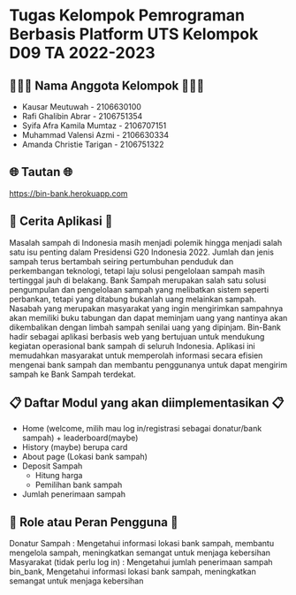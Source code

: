 # Tugas Kelompok Pemrograman Berbasis Platform UTS Kelompok D09 TA 2022-2023

## 👩🏻‍💻 Nama Anggota Kelompok 👨🏻‍💻

- Kausar Meutuwah - 2106630100
- Rafi Ghalibin Abrar - 2106751354
- Syifa Afra Kamila Mumtaz - 2106707151
- Muhammad Valensi Azmi - 2106630334
- Amanda Christie Tarigan - 2106751322 

## 🌐 Tautan 🌐
https://bin-bank.herokuapp.com

## 📜 Cerita Aplikasi 📜

Masalah sampah di Indonesia masih menjadi polemik hingga menjadi salah satu isu penting dalam Presidensi G20 Indonesia 2022. Jumlah dan jenis sampah terus bertambah seiring pertumbuhan penduduk dan perkembangan teknologi, tetapi laju solusi pengelolaan sampah masih tertinggal jauh di belakang. Bank Sampah merupakan salah satu solusi pengumpulan dan pengelolaan sampah yang melibatkan sistem seperti perbankan, tetapi yang ditabung bukanlah uang melainkan sampah. Nasabah yang merupakan masyarakat yang ingin mengirimkan sampahnya akan memiliki buku tabungan dan dapat meminjam uang yang nantinya akan dikembalikan dengan limbah sampah senilai uang yang dipinjam. Bin-Bank hadir sebagai aplikasi berbasis web yang bertujuan untuk mendukung kegiatan operasional bank sampah di seluruh Indonesia. Aplikasi ini memudahkan masyarakat untuk memperolah informasi secara efisien mengenai bank sampah dan membantu penggunanya untuk dapat mengirim sampah ke Bank Sampah terdekat. 

## 📋 Daftar Modul yang akan diimplementasikan 📋

- Home (welcome, milih mau log in/registrasi sebagai donatur/bank sampah) + leaderboard(maybe) 
- History (maybe) berupa card
- About page (Lokasi bank sampah)
- Deposit Sampah
	- Hitung harga
	- Pemilihan bank sampah
- Jumlah penerimaan sampah

## 👥 Role atau Peran Pengguna 👥

Donatur Sampah : Mengetahui informasi lokasi bank sampah, membantu mengelola sampah, meningkatkan semangat untuk menjaga kebersihan
Masyarakat (tidak perlu log in) : Mengetahui jumlah penerimaan sampah bin_bank,  Mengetahui informasi lokasi bank sampah, meningkatkan semangat untuk menjaga kebersihan
